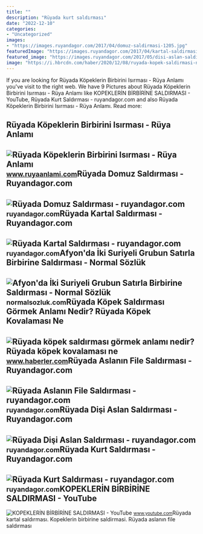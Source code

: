 ```yaml
---
title: ""
description: "Rüyada kurt saldırması"
date: "2022-12-10"
categories:
- "Uncategorized"
images:
- "https://images.ruyandagor.com/2017/04/domuz-saldirmasi-1205.jpg"
featuredImage: "https://images.ruyandagor.com/2017/04/kartal-saldirmasi-0153.jpg"
featured_image: "https://images.ruyandagor.com/2017/05/disi-aslan-saldirmasi-2018.jpg"
image: "https://i.hbrcdn.com/haber/2020/12/08/ruyada-kopek-saldirmasi-ne-anlama-gelir-ruyada-13787495_5309_amp.jpg"
---
```


If you are looking for Rüyada Köpeklerin Birbirini Isırması - Rüya Anlamı you've visit to the right web. We have 9 Pictures about Rüyada Köpeklerin Birbirini Isırması - Rüya Anlamı like KOPEKLERİN BİRBİRİNE SALDIRMASI - YouTube, Rüyada Kurt Saldırması - ruyandagor.com and also Rüyada Köpeklerin Birbirini Isırması - Rüya Anlamı. Read more:

Rüyada Köpeklerin Birbirini Isırması - Rüya Anlamı
--------------------------------------------------

 ![Rüyada Köpeklerin Birbirini Isırması - Rüya Anlamı](https://www.ruyaanlami.com/images/dream/content/27/ruyada-kopeklerin-birbirine-saldirmasi.webp) <small>www.ruyaanlami.com</small>Rüyada Domuz Saldırması - Ruyandagor.com
----------------------------------------

 ![Rüyada Domuz Saldırması - ruyandagor.com](https://images.ruyandagor.com/2017/04/domuz-saldirmasi-1205.jpg) <small>ruyandagor.com</small>Rüyada Kartal Saldırması - Ruyandagor.com
-----------------------------------------

 ![Rüyada Kartal Saldırması - ruyandagor.com](https://images.ruyandagor.com/2017/04/kartal-saldirmasi-0153.jpg) <small>ruyandagor.com</small>Afyon'da İki Suriyeli Grubun Satırla Birbirine Saldırması - Normal Sözlük
-------------------------------------------------------------------------

 ![Afyon'da İki Suriyeli Grubun Satırla Birbirine Saldırması - Normal Sözlük](https://media.normalsozluk.com/up/2022/05/15/w5uhxykf6h5kk1vf-t.jpg) <small>normalsozluk.com</small>Rüyada Köpek Saldırması Görmek Anlamı Nedir? Rüyada Köpek Kovalaması Ne
-----------------------------------------------------------------------

 ![Rüyada köpek saldırması görmek anlamı nedir? Rüyada köpek kovalaması ne](https://i.hbrcdn.com/haber/2020/12/08/ruyada-kopek-saldirmasi-ne-anlama-gelir-ruyada-13787495_5309_amp.jpg) <small>www.haberler.com</small>Rüyada Aslanın File Saldırması - Ruyandagor.com
-----------------------------------------------

 ![Rüyada Aslanın File Saldırması - ruyandagor.com](https://images.ruyandagor.com/2017/06/aslanin-file-saldirmasi-1658.jpg) <small>ruyandagor.com</small>Rüyada Dişi Aslan Saldırması - Ruyandagor.com
---------------------------------------------

 ![Rüyada Dişi Aslan Saldırması - ruyandagor.com](https://images.ruyandagor.com/2017/05/disi-aslan-saldirmasi-2018.jpg) <small>ruyandagor.com</small>Rüyada Kurt Saldırması - Ruyandagor.com
---------------------------------------

 ![Rüyada Kurt Saldırması - ruyandagor.com](https://images.ruyandagor.com/2017/04/kurt-saldirmasi-2055.jpg) <small>ruyandagor.com</small>KOPEKLERİN BİRBİRİNE SALDIRMASI - YouTube
-----------------------------------------

 ![KOPEKLERİN BİRBİRİNE SALDIRMASI - YouTube](https://i.ytimg.com/vi/B_g7_yo1A3E/hq2.jpg?sqp=-oaymwEoCOADEOgC8quKqQMcGADwAQH4Af4CgALgA4oCDAgAEAEYZSBbKFEwDw==&rs=AOn4CLDw7M4-8aStZSc823od8weiyE_9ow) <small>www.youtube.com</small>Rüyada kartal saldırması. Kopekleri̇n bi̇rbi̇ri̇ne saldirmasi. Rüyada aslanın file saldırması
